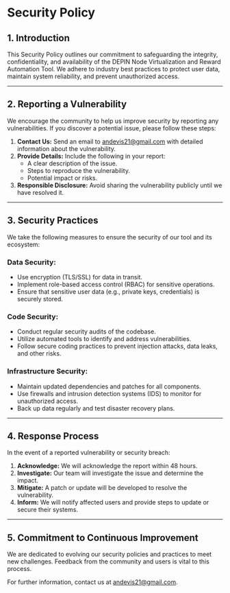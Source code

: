 # Security Policy

## 1. Introduction  
This Security Policy outlines our commitment to safeguarding the integrity, confidentiality, and availability of the DEPIN Node Virtualization and Reward Automation Tool. We adhere to industry best practices to protect user data, maintain system reliability, and prevent unauthorized access.

---

## 2. Reporting a Vulnerability  
We encourage the community to help us improve security by reporting any vulnerabilities. If you discover a potential issue, please follow these steps:  

1. **Contact Us:** Send an email to [andevis21@gmail.com](mailto:andevis21@gmail.com) with detailed information about the vulnerability.  
2. **Provide Details:** Include the following in your report:  
   - A clear description of the issue.  
   - Steps to reproduce the vulnerability.  
   - Potential impact or risks.  
3. **Responsible Disclosure:** Avoid sharing the vulnerability publicly until we have resolved it.  

---

## 3. Security Practices  
We take the following measures to ensure the security of our tool and its ecosystem:  

### Data Security:  
- Use encryption (TLS/SSL) for data in transit.  
- Implement role-based access control (RBAC) for sensitive operations.  
- Ensure that sensitive user data (e.g., private keys, credentials) is securely stored.  

### Code Security:  
- Conduct regular security audits of the codebase.  
- Utilize automated tools to identify and address vulnerabilities.  
- Follow secure coding practices to prevent injection attacks, data leaks, and other risks.  

### Infrastructure Security:  
- Maintain updated dependencies and patches for all components.  
- Use firewalls and intrusion detection systems (IDS) to monitor for unauthorized access.  
- Back up data regularly and test disaster recovery plans.  

---

## 4. Response Process  
In the event of a reported vulnerability or security breach:  

1. **Acknowledge:** We will acknowledge the report within 48 hours.  
2. **Investigate:** Our team will investigate the issue and determine the impact.  
3. **Mitigate:** A patch or update will be developed to resolve the vulnerability.  
4. **Inform:** We will notify affected users and provide steps to update or secure their systems.  

---

## 5. Commitment to Continuous Improvement  
We are dedicated to evolving our security policies and practices to meet new challenges. Feedback from the community and users is vital to this process.  

For further information, contact us at [andevis21@gmail.com](andevis21@gmail.com).  
